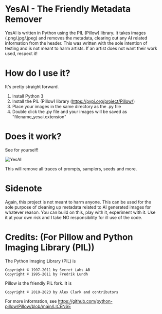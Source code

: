 # YesAI - The Friendly Metadata Remover

YesAI is written in Python using the PIL (Pillow) library. It takes images (.png/.jpg/.jpeg) and removes the metadata, clearing out any AI related information from the header. This was written with the sole intention of testing and is not meant to harm artists. If an artist does not want their work used, respect it!

# How do I use it?

It's pretty straight forward.

1) Install Python 3
2) Install the PIL (Pillow) library (https://pypi.org/project/Pillow/)
3) Place your images in the same directory as the .py file
4) Double click the .py file and your images will be saved as "filename_yesai.extension"

# Does it work?

See for yourself!

![YesAI](https://user-images.githubusercontent.com/122483158/211902821-7b792e18-35c4-44df-aebe-de05209de0c4.png)

This will remove all traces of prompts, samplers, seeds and more.

# Sidenote

Again, this project is not meant to harm anyone. This can be used for the sole purpose of cleaning up metadata related to AI generated images for whatever reason. You can build on this, play with it, experiment with it. Use it at your own risk and I take NO responsibility for ill use of the code.

# Credits: (For Pillow and Python Imaging Library (PIL))

The Python Imaging Library (PIL) is

    Copyright © 1997-2011 by Secret Labs AB
    Copyright © 1995-2011 by Fredrik Lundh

Pillow is the friendly PIL fork. It is

    Copyright © 2010-2023 by Alex Clark and contributors

For more information, see https://github.com/python-pillow/Pillow/blob/main/LICENSE
